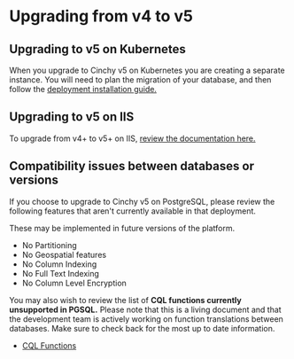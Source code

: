 # Upgrading from v4 to v5


## Upgrading to v5 on Kubernetes

When you upgrade to Cinchy v5 on Kubernetes you are creating a separate instance. You will need to plan the migration of your database, and then follow the [deployment installation guide.](../deployment-installation-guides/)

## Upgrading to v5 on IIS

To upgrade from v4+ to v5+ on IIS, [review the documentation here.](upgrades/#3.-upgrading-on-iis-v4-to-v5+)

## Compatibility issues between databases or versions

If you choose to upgrade to Cinchy v5 on PostgreSQL, please review the following features that aren't currently available in that deployment.

These may be implemented in future versions of the platform.

* No Partitioning
* No Geospatial features
* No Column Indexing
* No Full Text Indexing
* No Column Level Encryption

You may also wish to review the list of **CQL functions currently unsupported in PGSQL.** Please note that this is a living document and that the development team is actively working on function translations between databases. Make sure to check back for the most up to date information.

* [CQL Functions](https://app.gitbook.com/o/-LDtM6UlhGoQ91uwM5SF/s/-MBtHkNqYteSDPDzpqqZ/\~/changes/Vg2sE80mlPeAJNYXHm3i/the-basics-of-cql/cql-functions-master-list)
